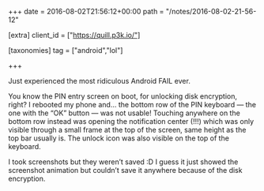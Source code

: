 +++
date = 2016-08-02T21:56:12+00:00
path = "/notes/2016-08-02-21-56-12"

[extra]
client_id = ["https://quill.p3k.io/"]

[taxonomies]
tag = ["android","lol"]

+++

<p>Just experienced the most ridiculous Android FAIL ever.</p>
<p>You know the PIN entry screen on boot, for unlocking disk encryption, right? I rebooted my phone and… the bottom row of the PIN keyboard — the one with the “OK” button — was not usable! Touching anywhere on the bottom row instead was opening the notification center (!!!) which was only visible through a small frame at the top of the screen, same height as the top bar usually is. The unlock icon was also visible on the top of the keyboard.</p>
<p>I took screenshots but they weren’t saved :D I guess it just showed the screenshot animation but couldn’t save it anywhere because of the disk encryption.</p>